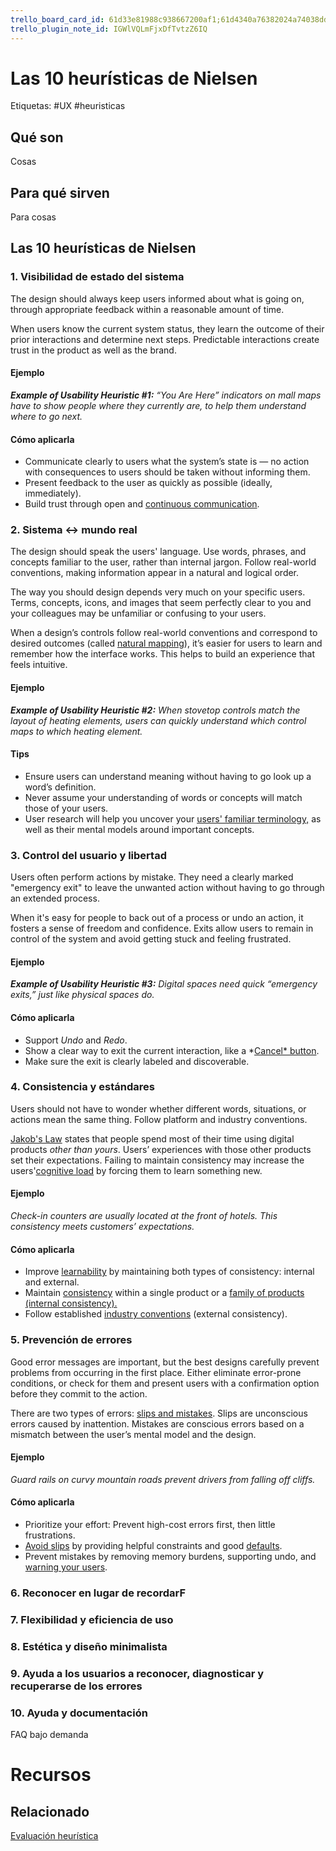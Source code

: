 ```yaml
---
trello_board_card_id: 61d33e81988c938667200af1;61d4340a76382024a74038dd
trello_plugin_note_id: IGWlVQLmFjxDfTvtzZ6IQ
---
```

# Las 10 heurísticas de Nielsen
Etiquetas: #UX #heuristicas

## Qué son
Cosas

## Para qué sirven
Para cosas

## Las 10 heurísticas de Nielsen
### 1. Visibilidad de estado del sistema
The design should always keep users informed about what is going on, through appropriate feedback within a reasonable amount of time.

When users know the current system status, they learn the outcome of their prior interactions and determine next steps. Predictable interactions create trust in the product as well as the brand.

#### Ejemplo
_**Example of Usability Heuristic #1:** “You Are Here” indicators on mall maps have to show people where they currently are, to help them understand where to go next._

#### Cómo aplicarla
- Communicate clearly to users what the system’s state is — no action with consequences to users should be taken without informing them.
- Present feedback to the user as quickly as possible (ideally, immediately).
- Build trust through open and [continuous communication](https://www.nngroup.com/articles/microinteractions/).


### 2. Sistema <-> mundo real
The design should speak the users' language. Use words, phrases, and concepts familiar to the user, rather than internal jargon. Follow real-world conventions, making information appear in a natural and logical order.

The way you should design depends very much on your specific users. Terms, concepts, icons, and images that seem perfectly clear to you and your colleagues may be unfamiliar or confusing to your users.

When a design’s controls follow real-world conventions and correspond to desired outcomes (called [natural mapping](https://www.nngroup.com/articles/natural-mappings/)), it’s easier for users to learn and remember how the interface works. This helps to build an experience that feels intuitive.

#### Ejemplo
_**Example of Usability Heuristic #2:** When stovetop controls match the layout of heating elements, users can quickly understand which control maps to which heating element._

#### Tips
- Ensure users can understand meaning without having to go look up a word’s definition.
- Never assume your understanding of words or concepts will match those of your users.
- User research will help you uncover your [users' familiar terminology,](https://www.nngroup.com/articles/user-centric-language/) as well as their mental models around important concepts.


### 3. Control del usuario y libertad
Users often perform actions by mistake. They need a clearly marked "emergency exit" to leave the unwanted action without having to go through an extended process.

When it's easy for people to back out of a process or undo an action, it fosters a sense of freedom and confidence. Exits allow users to remain in control of the system and avoid getting stuck and feeling frustrated.

#### Ejemplo
_**Example of Usability Heuristic #3:** Digital spaces need quick “emergency exits,” just like physical spaces do._

#### Cómo aplicarla
-   Support _Undo_ and _Redo_.
-   Show a clear way to exit the current interaction, like a *[Cancel* button](https://www.nngroup.com/articles/reset-and-cancel-buttons/).
-   Make sure the exit is clearly labeled and discoverable.


### 4. Consistencia y estándares
Users should not have to wonder whether different words, situations, or actions mean the same thing. Follow platform and industry conventions.

[Jakob's Law](https://www.nngroup.com/videos/jakobs-law-internet-ux/) states that people spend most of their time using digital products _other than yours_. Users’ experiences with those other products set their expectations. Failing to maintain consistency may increase the users'[cognitive load](https://www.nngroup.com/articles/minimize-cognitive-load/) by forcing them to learn something new.

#### Ejemplo
_Check-in counters are usually located at the front of hotels. This consistency meets customers’ expectations._

#### Cómo aplicarla
-   Improve [learnability](https://www.nngroup.com/videos/learnability-efficiency-ui-design/) by maintaining both types of consistency: internal and external.
-   Maintain [consistency](https://www.nngroup.com/articles/omnichannel-consistency/) within a single product or a [family of products (internal consistency).](https://www.nngroup.com/videos/design-systems/)
-   Follow established [industry conventions](https://www.nngroup.com/articles/do-interface-standards-stifle-design-creativity/) (external consistency).


### 5. Prevención de errores
Good error messages are important, but the best designs carefully prevent problems from occurring in the first place. Either eliminate error-prone conditions, or check for them and present users with a confirmation option before they commit to the action.

There are two types of errors: [slips and mistakes](https://www.nngroup.com/videos/slips-vs-mistakes/). Slips are unconscious errors caused by inattention. Mistakes are conscious errors based on a mismatch between the user’s mental model and the design.

#### Ejemplo
_Guard rails on curvy mountain roads prevent drivers from falling off cliffs._

#### Cómo aplicarla
-   Prioritize your effort: Prevent high-cost errors first, then little frustrations.
-   [Avoid slips](https://www.nngroup.com/articles/slips/) by providing helpful constraints and good [defaults](https://www.nngroup.com/articles/the-power-of-defaults/).
-   Prevent mistakes by removing memory burdens, supporting undo, and [warning your users](https://www.nngroup.com/articles/confirmation-dialog/).


### 6. Reconocer en lugar de recordarF

### 7. Flexibilidad y eficiencia de uso

### 8. Estética y diseño minimalista

### 9. Ayuda a los usuarios a reconocer, diagnosticar y recuperarse de los errores

### 10. Ayuda y documentación

FAQ bajo demanda

# Recursos
## Relacionado
[Evaluación heurística](diseo-de-experiencia/heursticas/evaluacin-heurstica.md)